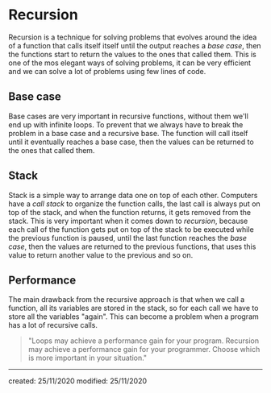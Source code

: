 # Recursion
Recursion is a technique for solving problems that evolves around the idea of a function that calls itself itself until the output reaches a *base case*, then the functions start to return the values to the ones that called them. This is one of the mos elegant ways of solving problems, it can be very efficient and we can solve a lot of problems using few lines of code.

 ## Base case
 Base cases are very important in recursive functions, without them we'll end up with infinite loops. To prevent that we always have to break the problem in a base case and a recursive base. The function will call itself until it eventually reaches a base case, then the values can be returned to the ones that called them.
 
 ## Stack
Stack is a simple way to arrange data one on top of each other. Computers have a *call stack* to organize the function calls, the last call is always put on top of the stack, and when the function returns, it gets removed from the stack. This is very important when it comes down to *recursion*, because each call of the function gets put on top of the stack to be executed while the previous function is paused, until the last function reaches the *base case*, then the values are returned to the previous functions, that uses this value to return another value to the previous and so on.

## Performance
The main drawback from the recursive approach is that when we call a function, all its variables are stored in the stack, so for each call we have to store all the variables "again". This can become a problem when a program has a lot of recursive calls.

>"Loops may achieve a performance gain for your program. Recursion may achieve a performance gain for your programmer. Choose which is more important in your situation."

---

created: 25/11/2020
modified: 25/11/2020